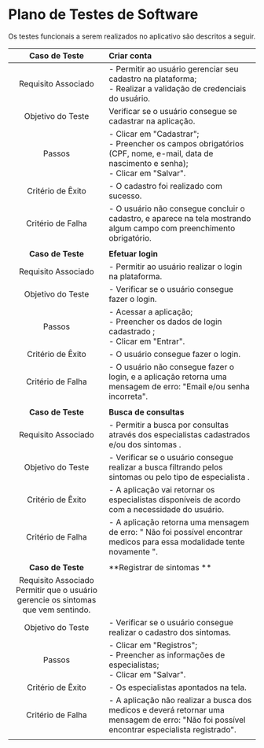 # Plano de Testes de Software

Os testes funcionais a serem realizados no aplicativo são descritos a seguir.

 
| **Caso de Teste** | **Criar conta** 	|
| :---: | :--- |
| Requisito Associado |  - Permitir ao usuário gerenciar seu cadastro na plataforma; <br> - Realizar a validação de credenciais do usuário. |
| Objetivo do Teste | Verificar se o usuário consegue se cadastrar na aplicação. |
| Passos |  - Clicar em "Cadastrar";  <br> - Preencher os campos obrigatórios (CPF, nome, e-mail, data de nascimento e senha); <br> - Clicar em "Salvar". |
|Critério de Êxito | - O cadastro foi realizado com sucesso. |
|Critério de Falha | - O usuário não consegue concluir o cadastro, e aparece na tela mostrando algum campo com preenchimento obrigatório. |
|  	|  	|
| **Caso de Teste** | **Efetuar login** |
| Requisito Associado | - Permitir ao usuário realizar o login na plataforma. |
| Objetivo do Teste | - Verificar se o usuário consegue fazer o login. |
| Passos | - Acessar a aplicação; <br> - Preencher os dados de login cadastrado ; <br> - Clicar em "Entrar". |
|Critério de Êxito | - O usuário consegue fazer o login. |
|Critério de Falha | - O usuário não consegue fazer o login, e a aplicação retorna uma mensagem de erro: "Email e/ou senha incorreta". |
|  	|  	|
| **Caso de Teste** | **Busca de consultas** |
| Requisito Associado |  - Permitir a busca por consultas através dos especialistas cadastrados e/ou dos sintomas . |
| Objetivo do Teste | - Verificar se o usuário consegue realizar a busca filtrando pelos sintomas ou pelo tipo de especialista . |
|Critério de Êxito | - A aplicação vai retornar os especialistas disponíveis de acordo com a necessidade do  usuário. |
|Critério de Falha | - A aplicação retorna uma mensagem de erro: " Não foi possível encontrar medicos para essa modalidade tente novamente ". |
| 	|  	|
| **Caso de Teste** | **Registrar de sintomas ** |
| Requisito Associado 	Permitir que o usuário gerencie os sintomas que vem sentindo. |
| Objetivo do Teste | - Verificar se o usuário consegue realizar o cadastro dos sintomas. |
| Passos | - Clicar em "Registros"; <br> - Preencher as informações de especialistas; <br> - Clicar em "Salvar". |
|Critério de Êxito | - Os especialistas  apontados na tela. |
|Critério de Falha | - A aplicação não realizar a busca dos medicos e deverá retornar uma mensagem de erro: "Não foi possível encontrar especialista registrado". |
|  	|  	|

